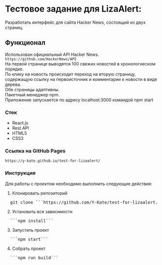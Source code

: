 # Тестовое задание для LizaAlert:
Разработать интерфейс для сайта Hacker News, состоящий из двух страниц.

## Функционал
Использован официальный API Hacker News.  ```https://github.com/HackerNews/API```  
На первой странице выводятся 100 свежих новостей в хронологиеском порядке.  
По клику на новость происходит переход на вторую страницу, содержащую ссылку на первоисточник и комментарии к новости в виде дерева.  
Обе страницы адаптивны.  
Пакетный менеджер npm.  
Приложение запускается по адресу  localhost:3000  командой  npm start  

### Стек
- React.js
- Rest API
- HTML5
- CSS3

### Ссылка на GitHub Pages
```https://y-kate.github.io/test-for-lizaalert/```

### Инструкция
Для работы с проектом необходимо выполнить следующие действия:

1. Клонировать репозиторий
<pre>  git clone ```https://github.com/Y-Kate/test-for-lizaalert.git```</pre>
2. Установить все зависимости
<pre>  ```npm install``` </pre>
3. Запустить проект
<pre>  ```npm start```</pre>
4. Собрать проект
<pre>  ```npm run build```</pre>

